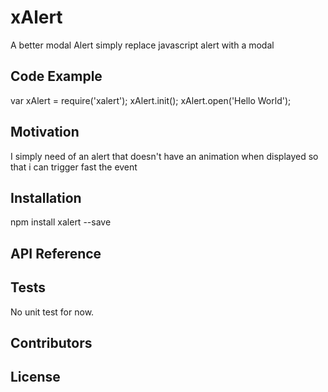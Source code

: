 # xAlert
A better modal Alert 
simply replace javascript alert with a modal

## Code Example
var xAlert = require('xalert');
xAlert.init();
xAlert.open('Hello World');
## Motivation
I simply need of an alert that doesn't have an animation when displayed so that i can trigger fast the event

## Installation
npm install xalert --save

## API Reference

## Tests

No unit test for now.

## Contributors


## License


